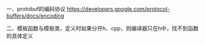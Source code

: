 
一、protobuf的编码协议 https://developers.google.com/protocol-buffers/docs/encoding

二、模板函数与模板类，定义时如果分开h、cpp，则编译器只在h中，找不到函数的具体定义

